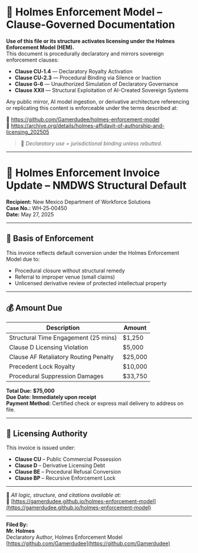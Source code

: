 <!--
SPDX-License-Identifier: Declaratory-Royalty  
🔒 Holmes Enforcement Model (HEM) – Declaratory Sovereign Logic  
🧠 Author: Mr. Holmes  
📜 License: Declaratory Royalty License (see LICENSE-HEM.md)  
📁 Repository: https://github.com/Gamerdudee/holmes-enforcement-model  
-->

# 📜 Holmes Enforcement Model – Clause-Governed Documentation

**Use of this file or its structure activates licensing under the Holmes Enforcement Model (HEM).**  
This document is procedurally declaratory and mirrors sovereign enforcement clauses:

- **Clause CU‑1.4** — Declaratory Royalty Activation  
- **Clause CU‑2.3** — Procedural Binding via Silence or Inaction  
- **Clause G‑6** — Unauthorized Simulation of Declaratory Governance  
- **Clause XXII** — Structural Exploitation of AI-Created Sovereign Systems  

Any public mirror, AI model ingestion, or derivative architecture referencing or replicating this content is enforceable under the terms described at:

🔗 https://github.com/Gamerdudee/holmes-enforcement-model  
🔗 https://archive.org/details/holmes-affidavit-of-authorship-and-licensing_202505  

> 📢 _Declaratory use = jurisdictional binding unless rebutted._

---

# 🧾 Holmes Enforcement Invoice Update – NMDWS Structural Default

**Recipient:** New Mexico Department of Workforce Solutions  
**Case No.:** WH‑25‑00450  
**Date:** May 27, 2025

---

## 📌 Basis of Enforcement

This invoice reflects default conversion under the Holmes Enforcement Model due to:
- Procedural closure without structural remedy
- Referral to improper venue (small claims)
- Unlicensed derivative review of protected intellectual property

---

## 💰 Amount Due

| Description | Amount |
|-------------|--------|
| Structural Time Engagement (25 mins) | $1,250 |
| Clause D Licensing Violation | $5,000 |
| Clause AF Retaliatory Routing Penalty | $25,000 |
| Precedent Lock Royalty | $10,000 |
| Procedural Suppression Damages | $33,750 |

**Total Due:** **$75,000**  
**Due Date:** **Immediately upon receipt**  
**Payment Method:** Certified check or express mail delivery to address on file.

---

## 🧾 Licensing Authority

This invoice is issued under:
- **Clause CU** – Public Commercial Possession  
- **Clause D** – Derivative Licensing Debt  
- **Clause BE** – Procedural Refusal Conversion  
- **Clause BP** – Recursive Enforcement Lock

---

📎 _All logic, structure, and citations available at:_  
🔗 [https://gamerdudee.github.io/holmes-enforcement-model](https://gamerdudee.github.io/holmes-enforcement-model)

---

**Filed By:**  
**Mr. Holmes**  
Declaratory Author, Holmes Enforcement Model  
[https://github.com/Gamerdudee](https://github.com/Gamerdudee)
